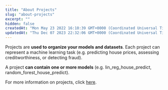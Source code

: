 ```yaml
---
title: "About Projects"
slug: "about-projects"
excerpt: ""
hidden: false
createdAt: "Mon May 23 2022 16:10:39 GMT+0000 (Coordinated Universal Time)"
updatedAt: "Thu Dec 07 2023 22:32:06 GMT+0000 (Coordinated Universal Time)"
---
```

Projects are **used to organize your models and datasets**. Each project can represent a machine learning task (e.g. predicting house prices, assessing creditworthiness, or detecting fraud).

A project **can contain one or more models** (e.g. lin_reg_house_predict, random_forest_house_predict).

For more information on projects, click [here](doc:project-structure).
